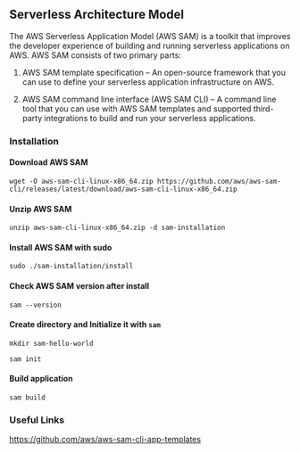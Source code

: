 ## Serverless Architecture Model

The AWS Serverless Application Model (AWS SAM) is a toolkit that improves the developer experience of building and running serverless applications on AWS. AWS SAM consists of two primary parts:

1. AWS SAM template specification – An open-source framework that you can use to define your serverless application infrastructure on AWS.

2. AWS SAM command line interface (AWS SAM CLI) – A command line tool that you can use with AWS SAM templates and supported third-party integrations to build and run your serverless applications.

### Installation

#### Download AWS SAM

`wget -O aws-sam-cli-linux-x86_64.zip https://github.com/aws/aws-sam-cli/releases/latest/download/aws-sam-cli-linux-x86_64.zip`

#### Unzip AWS SAM

`unzip aws-sam-cli-linux-x86_64.zip -d sam-installation`

#### Install AWS SAM with sudo

`sudo ./sam-installation/install`

#### Check AWS SAM version after install

`sam --version`

#### Create directory and Initialize it with `sam`

`mkdir sam-hello-world`

`sam init`

#### Build application

`sam build`

### Useful Links

<https://github.com/aws/aws-sam-cli-app-templates>
